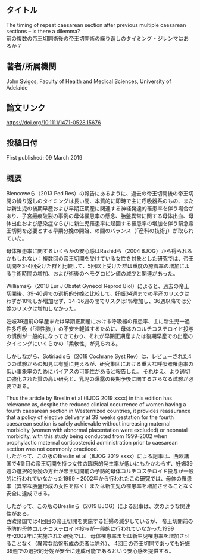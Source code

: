 ## タイトル
The timing of repeat caesarean section after previous multiple caesarean sections – is there a dilemma?  
前の複数の帝王切開術後の帝王切開術の繰り返しのタイミング - ジレンマはあるか？

## 著者/所属機関
John Svigos, Faculty of Health and Medical Sciences, University of Adelaide

## 論文リンク
https://doi.org/10.1111/1471-0528.15676

## 投稿日付
First published: 09 March 2019

## 概要
Blencoweら（2013 Ped Res）の報告にあるように、過去の帝王切開後の帝王切開の繰り返しのタイミングは長い間、本質的に即時で主に呼吸器系のもの、または新生児の後期早産および早期正期産に関連する神経発達的罹患率を伴う場合があり、子宮瘢痕破裂の事例の母体罹患率の懸念、胎盤異常に関する母体出血、母体出血および感染症ならびに新生児罹患率に起因する罹患率の増加を伴う緊急帝王切開を必要とする早期分娩の開始、の間のバランス（「産科の技術」）が取られていた。

母体罹患率に関するいくらかの安心感はRashidら（2004 BJOG）から得られるかもしれない：複数回の帝王切開を受けている女性を対象とした研究では、帝王切開を3-4回受けた群と比較して、5回以上受けた群は重度の癒着率の増加による手術時間の増加、および術後のヘモグロビン値の減少と関連があった。

Williamsら（2018 Eur J Obstet Gynecol Reprod Biol）によると、過去の帝王切開後、39-40週での選択的分娩と比較して、妊娠34週までの早産のリスクはわずか10％しか増加せず、34-36週の間でリスクは1％増加し、36週以降では分娩のリスクは増加しなかった。

妊娠39週前の早産または早期正期産における呼吸器の罹患率、主に新生児一過性多呼吸（「湿性肺」）の不安を軽減するために、母体のコルチコステロイド投与の慣例が一般的になってきており、それが早期正期産または後期早産での出産のタイミングにいくらかの「柔軟性」が見られる。

しかしながら、Sotiriadisら（2018 Cochrane Syst Rev）は、レビューされた4つの試験からの知見は有望に見えるが、研究集団における重大な呼吸器罹患率の低い事象率のためにバイアスの可能性があると報告した。
それゆえ、より適切に強化された質の高い研究と、乳児の曝露の長期予後に関するさらなる試験が必要である。

Thus the article by Breslin et al (BJOG 2019 xxxx) in this edition has relevance as, despite the reduced clinical occurrence of women having a fourth caesarean section in Westernized countries, it provides reassurance that a policy of elective delivery at 39 weeks gestation for the fourth caesarean section is safely achievable without increasing  maternal morbidity (women with abnormal placentation were excluded) or neonatal morbidity, with this study being conducted from 1999-2002 when prophylactic maternal corticosteroid administration prior to caesarean section was not commonly practiced.  
したがって、この版のBreslin et al（BJOG 2019 xxxx）による記事は、西欧諸国で4番目の帝王切開を持つ女性の臨床的発生率が低いにもかかわらず、妊娠39週の選択的分娩の方針が帝王切開前の予防的母体コルチコステロイド投与が一般的に行われていなかった1999 - 2002年から行われたこの研究では、母体の罹患率（異常な胎盤形成の女性を除く）または新生児の罹患率を増加させることなく安全に達成できる。

したがって、この版のBreslinら（2019 BJOG）による記事は、次のような関連性がある。  
西欧諸国では4回目の帝王切開を実施する妊婦の減少しているが、
帝王切開前の予防的母体コルチコステロイド投与が一般的に行われていなかった1999年-2002年に実施された研究では、
母体罹患率または新生児罹患率を増加させることなく（異常な胎盤形成の患者は除外）、
4回目の帝王切開であっても妊娠39週での選択的分娩が安全に達成可能であるという安心感を提供する。
